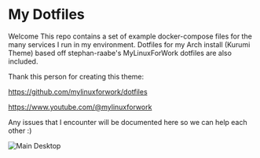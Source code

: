 # My Dotfiles 
Welcome
This repo contains a set of example docker-compose files for the many services I run in my environment.
Dotfiles for my Arch install (Kurumi Theme) based off stephan-raabe's MyLinuxForWork dotfiles are also included.

Thank this person for creating this theme:

https://github.com/mylinuxforwork/dotfiles

https://www.youtube.com/@mylinuxforwork

Any issues that I encounter will be documented here so we can help each other :)

![Main Desktop](https://github.com/trainguy786/Dotfiles/blob/main/Screenshot-2024-10-02_19%3A19%3A37.png?raw=true)
